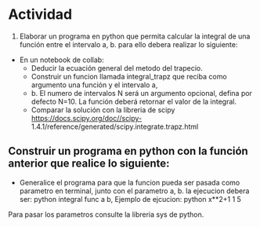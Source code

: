 # Actividad 
1. Elaborar un programa en python que permita calcular la integral de una función entre el intervalo a, b. para ello debera realizar lo siguiente:

- En un  notebook de collab: 
  - Deducir la ecuación general del metodo del trapecio.
  - Construir un funcion llamada integral_trapz que reciba como argumento una función y el intervalo a,
  - b. El numero de intervalos N será un argumento opcional, 
  defina por defecto N=10. La función deberá retornar el valor de la integral.  
  - Comparar la solución con la libreria de scipy https://docs.scipy.org/doc//scipy-  1.4.1/reference/generated/scipy.integrate.trapz.html

## Construir un programa en python con la función anterior que realice lo siguiente:  

- Generalice el programa para que la funcion pueda ser pasada como parametro en terminal, junto con el parametro a, b. la ejecucion debera ser:
  python integral func a b, Ejemplo de ejcucion:
  python x**2+1 1 5  

Para pasar los parametros consulte la libreria sys de python.
